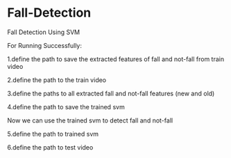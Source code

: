 # Fall-Detection
Fall Detection Using SVM

For Running Successfully:

1.define the path to save the extracted features of fall and not-fall from train video

2.define the path to the train video

3.define the paths to all extracted fall and not-fall features (new and old)

4.define the path to save the trained svm

Now we can use the trained svm to detect fall and not-fall

5.define the path to trained svm

6.define the path to test video


